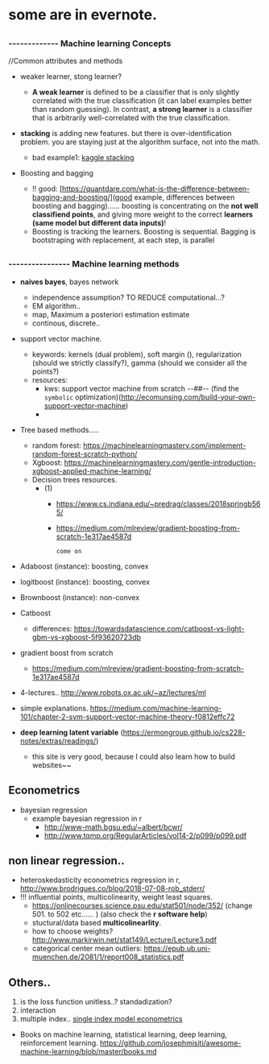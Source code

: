 # some are in evernote.

## <h3> ------------- Machine learning Concepts</h3>

//Common attributes and methods
- weaker learner, stong learner? 
  - **A weak learner** is defined to be a classifier that is only slightly correlated with the true classification (it can label examples better than random guessing). In contrast, **a strong learner** is a classifier that is arbitrarily well-correlated with the true classification. 

- **stacking** is adding new features. but there is over-identification problem. you are staying just at the algorithm surface, not into the math. 
  - bad example1: [kaggle stacking](http://blog.kaggle.com/2016/12/27/a-kagglers-guide-to-model-stacking-in-practice/)
- Boosting and bagging
  - !! good: [https://quantdare.com/what-is-the-difference-between-bagging-and-boosting/](good example, differences between boosting and bagging)...... boosting is concentrating on the **not well classifiend points**, and giving more weight to the correct **learners (same model but different data inputs)**! 
  - Boosting is tracking the learners. Boosting is sequential. Bagging is bootstraping with replacement, at each step, is parallel


## <h3>---------------- Machine learning methods </h3>

- **naives bayes**, bayes network
  - independence assumption? TO REDUCE computational...?
  - EM algorithm..
  - map, Maximum a posteriori estimation estimate
  - continous, discrete..
  

- support vector machine.
  - keywords: kernels (dual problem), soft margin (), regularization (should we strictly classify?), gamma (should we consider all the points?) 
  - resources:
    - kws: support vector machine from scratch --##-- (find the `symbolic` optimization)(http://ecomunsing.com/build-your-own-support-vector-machine)
    - 


- Tree based methods..... 
  - random forest: https://machinelearningmastery.com/implement-random-forest-scratch-python/
  - Xgboost: https://machinelearningmastery.com/gentle-introduction-xgboost-applied-machine-learning/
  - Decision trees resources.
    - (1)
      * https://www.cs.indiana.edu/~predrag/classes/2018springb565/
      * https://medium.com/mlreview/gradient-boosting-from-scratch-1e317ae4587d

        ```
        come on
        ```


- Adaboost (instance): boosting, convex
- logitboost (instance): boosting, convex
- Brownboost (instance): non-convex
- Catboost
  - differences: https://towardsdatascience.com/catboost-vs-light-gbm-vs-xgboost-5f93620723db
- gradient boost from scratch
  - https://medium.com/mlreview/gradient-boosting-from-scratch-1e317ae4587d


- 4-lectures.. http://www.robots.ox.ac.uk/~az/lectures/ml
- simple explanations. https://medium.com/machine-learning-101/chapter-2-svm-support-vector-machine-theory-f0812effc72


- **deep learning latent variable** (https://ermongroup.github.io/cs228-notes/extras/readings/)
  - this site is very good, because I could also learn how to build websites~~



## Econometrics
- bayesian regression
  * example bayesian regression in r
    - http://www-math.bgsu.edu/~albert/bcwr/
    - http://www.tqmp.org/RegularArticles/vol14-2/p099/p099.pdf

## non linear regression..
- heteroskedasticity econometrics regression in r, http://www.brodrigues.co/blog/2018-07-08-rob_stderr/
- !!! influential points, multicolinearity, weight least squares. 
  - https://onlinecourses.science.psu.edu/stat501/node/352/   (change 501. to 502 etc...... ) (also check the **r software help**)
  - stuctural/data based **multicolinearlity**.
  - how to choose weights? http://www.markirwin.net/stat149/Lecture/Lecture3.pdf 
  - categorical center mean outliers: https://epub.ub.uni-muenchen.de/2081/1/report008_statistics.pdf

## Others..
1. is the loss function unitless..? standadization?
2. interaction
3. multiple index.. [single index model econometrics](https://www.springer.com/cda/content/document/cda_downloaddocument/9780387928692-c1.pdf?SGWID=0-0-45-777205-p173900303)
- Books on machine learning, statistical learning, deep learning, reinforcement learning.
https://github.com/josephmisiti/awesome-machine-learning/blob/master/books.md

